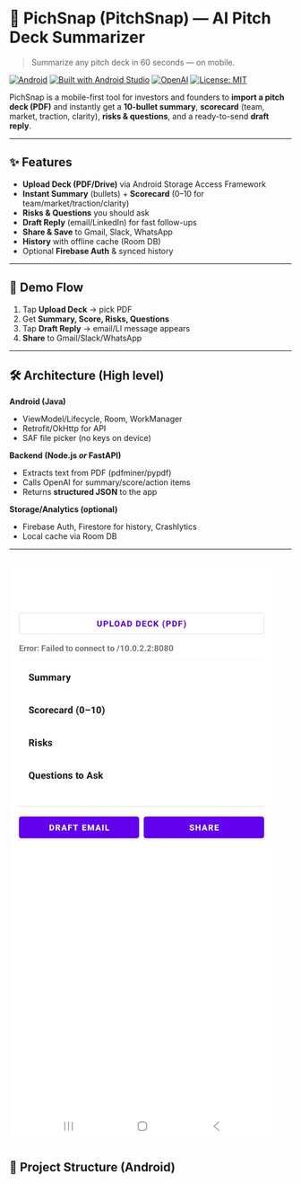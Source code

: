 # 📱 PichSnap (PitchSnap) — AI Pitch Deck Summarizer
> Summarize any pitch deck in 60 seconds — on mobile.

[![Android](https://img.shields.io/badge/Android-Java-green.svg)](https://developer.android.com)
[![Built with Android Studio](https://img.shields.io/badge/Android%20Studio-Java-blue.svg)](https://developer.android.com/studio)
[![OpenAI](https://img.shields.io/badge/AI-OpenAI-black.svg)](https://platform.openai.com/)
[![License: MIT](https://img.shields.io/badge/License-MIT-yellow.svg)](#license)

PichSnap is a mobile-first tool for investors and founders to **import a pitch deck (PDF)** and instantly get a **10-bullet summary**, **scorecard** (team, market, traction, clarity), **risks & questions**, and a ready-to-send **draft reply**.

---

## ✨ Features
- **Upload Deck (PDF/Drive)** via Android Storage Access Framework
- **Instant Summary** (bullets) + **Scorecard** (0–10 for team/market/traction/clarity)
- **Risks & Questions** you should ask
- **Draft Reply** (email/LinkedIn) for fast follow-ups
- **Share & Save** to Gmail, Slack, WhatsApp
- **History** with offline cache (Room DB)
- Optional **Firebase Auth** & synced history

---

## 🧭 Demo Flow
1. Tap **Upload Deck** → pick PDF  
2. Get **Summary, Score, Risks, Questions**  
3. Tap **Draft Reply** → email/LI message appears  
4. **Share** to Gmail/Slack/WhatsApp

---

## 🛠️ Architecture (High level)
**Android (Java)**  
- ViewModel/Lifecycle, Room, WorkManager  
- Retrofit/OkHttp for API  
- SAF file picker (no keys on device)

**Backend (Node.js _or_ FastAPI)**  
- Extracts text from PDF (pdfminer/pypdf)  
- Calls OpenAI for summary/score/action items  
- Returns **structured JSON** to the app

**Storage/Analytics (optional)**  
- Firebase Auth, Firestore for history, Crashlytics  
- Local cache via Room DB

---
![Braydon's GitHub Banner](./pitchsnap.jpg)
---
## 📂 Project Structure (Android)

